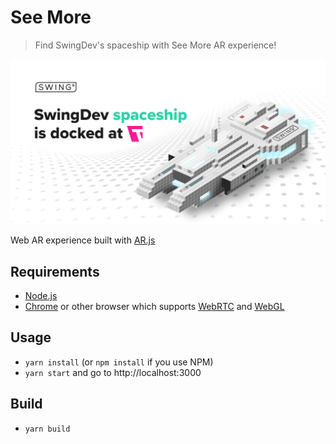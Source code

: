 # See More

> Find SwingDev's spaceship with See More AR experience!

![SwingDev spaceship is docked at Front-Trends 2018](https://raw.githubusercontent.com/SwingDev/see-more/master/src/public/og-cover.jpg?token=ADBdXUpfcGOuY1D9T7MC1aDwjdd8fIkXks5bDBrfwA%3D%3D)

Web AR experience built with [AR.js][ar.js]

## Requirements
- [Node.js][node.js]
- [Chrome][chrome] or other browser which supports [WebRTC][webrtc] and [WebGL][webgl]

## Usage
- `yarn install` (or `npm install` if you use NPM)
- `yarn start` and go to http://localhost:3000

## Build
- `yarn build`

[ar.js]: https://github.com/jeromeetienne/AR.js
[node.js]: https://nodejs.org/en/
[chrome]: https://www.google.com/chrome/
[webrtc]: https://developer.mozilla.org/en-US/docs/Web/API/WebRTC_API
[webgl]:https://developer.mozilla.org/en-US/docs/Web/API/WebGL_API
